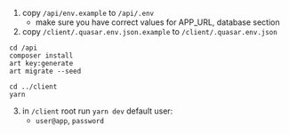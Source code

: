 1. copy `/api/env.example` to `/api/.env`
   - make sure you have correct values for APP_URL, database section
2. copy `/client/.quasar.env.json.example` to `/client/.quasar.env.json`

```
cd /api
composer install
art key:generate
art migrate --seed

cd ../client
yarn
```

3. in `/client` root run `yarn dev`
default user:
   - `user@app`, `password`
